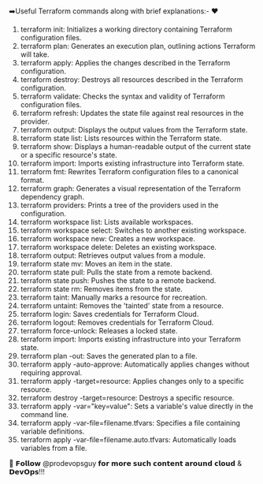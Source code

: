 ➡️Useful Terraform commands along with brief explanations:- ❤️

1. terraform init: Initializes a working directory containing Terraform configuration files.
2. terraform plan: Generates an execution plan, outlining actions Terraform will take.
3. terraform apply: Applies the changes described in the Terraform configuration.
4. terraform destroy: Destroys all resources described in the Terraform configuration.
5. terraform validate: Checks the syntax and validity of Terraform configuration files.
6. terraform refresh: Updates the state file against real resources in the provider.
7. terraform output: Displays the output values from the Terraform state.
8. terraform state list: Lists resources within the Terraform state.
9. terraform show: Displays a human-readable output of the current state or a specific resource's state.
10. terraform import: Imports existing infrastructure into Terraform state.
11. terraform fmt: Rewrites Terraform configuration files to a canonical format.
12. terraform graph: Generates a visual representation of the Terraform dependency graph.
13. terraform providers: Prints a tree of the providers used in the configuration.
14. terraform workspace list: Lists available workspaces.
15. terraform workspace select: Switches to another existing workspace.
16. terraform workspace new: Creates a new workspace.
17. terraform workspace delete: Deletes an existing workspace.
18. terraform output: Retrieves output values from a module.
19. terraform state mv: Moves an item in the state.
20. terraform state pull: Pulls the state from a remote backend.
21. terraform state push: Pushes the state to a remote backend.
22. terraform state rm: Removes items from the state.
23. terraform taint: Manually marks a resource for recreation.
24. terraform untaint: Removes the 'tainted' state from a resource.
25. terraform login: Saves credentials for Terraform Cloud.
26. terraform logout: Removes credentials for Terraform Cloud.
27. terraform force-unlock: Releases a locked state.
28. terraform import: Imports existing infrastructure into your Terraform state.
29. terraform plan -out: Saves the generated plan to a file.
30. terraform apply -auto-approve: Automatically applies changes without requiring approval.
31. terraform apply -target=resource: Applies changes only to a specific resource.
32. terraform destroy -target=resource: Destroys a specific resource.
33. terraform apply -var="key=value": Sets a variable's value directly in the command line.
34. terraform apply -var-file=filename.tfvars: Specifies a file containing variable definitions.
35. terraform apply -var-file=filename.auto.tfvars: Automatically loads variables from a file.


🎄 𝗙𝗼𝗹𝗹𝗼𝘄 @prodevopsguy 𝗳𝗼𝗿 𝗺𝗼𝗿𝗲 𝘀𝘂𝗰𝗵 𝗰𝗼𝗻𝘁𝗲𝗻𝘁 𝗮𝗿𝗼𝘂𝗻𝗱 𝗰𝗹𝗼𝘂𝗱 & 𝗗𝗲𝘃𝗢𝗽𝘀!!!